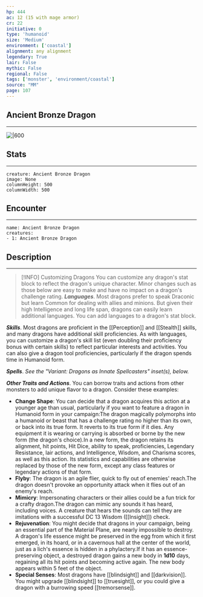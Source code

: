 ```yaml
---
hp: 444
ac: 12 (15 with mage armor)
cr: 22
initiative: 0
type: 'humanoid'    
size: 'Medium'
environment: ['coastal']
alignment: any alignment
legendary: True
lair: False
mythic: False
regional: False
tags: ['monster', 'environment/coastal']
source: "MM"
page: 107
---
```


## Ancient Bronze Dragon
---

![|600](D:/Program%20Files/5e.tools/img/bestiary/MM/Bronze%20Dragon.jpg)

## Stats
---

```statblock
creature: Ancient Bronze Dragon
image: None
columnHeight: 500
columnWidth: 500
```

## Encounter
---

```encounter-table
name: Ancient Bronze Dragon
creatures:
- 1: Ancient Bronze Dragon
```

## Description
---


> [!INFO] Customizing Dragons
>You can customize any dragon's stat block to reflect the dragon's unique character. Minor changes such as those below are easy to make and have no impact on a dragon's challenge rating.
**_Languages_**. Most dragons prefer to speak Draconic but learn Common for dealing with allies and minions. But given their high Intelligence and long life span, dragons can easily learn additional languages. You can add languages to a dragon's stat block.

**_Skills_**. Most dragons are proficient in the [[Perception]] and [[Stealth]] skills, and many dragons have additional skill proficiencies. As with languages, you can customize a dragon's skill list (even doubling their proficiency bonus with certain skills) to reflect particular interests and activities. You can also give a dragon tool proficiencies, particularly if the dragon spends time in Humanoid form.

**_Spells_**. _See the "Variant: Dragons as Innate Spellcasters" inset(s), below._

**_Other Traits and Actions_**. You can borrow traits and actions from other monsters to add unique flavor to a dragon. Consider these examples:
- **Change Shape**: You can decide that a dragon acquires this action at a younger age than usual, particularly if you want to feature a dragon in Humanoid form in your campaign:The dragon magically polymorphs into a humanoid or beast that has a challenge rating no higher than its own, or back into its true form. It reverts to its true form if it dies. Any equipment it is wearing or carrying is absorbed or borne by the new form (the dragon's choice).In a new form, the dragon retains its alignment, hit points, Hit Dice, ability to speak, proficiencies, Legendary Resistance, lair actions, and Intelligence, Wisdom, and Charisma scores, as well as this action. Its statistics and capabilities are otherwise replaced by those of the new form, except any class features or legendary actions of that form.
- **Flyby**: The dragon is an agile flier, quick to fly out of enemies' reach.The dragon doesn't provoke an opportunity attack when it flies out of an enemy's reach.
- **Mimicry**: Impersonating characters or their allies could be a fun trick for a crafty dragon.The dragon can mimic any sounds it has heard, including voices. A creature that hears the sounds can tell they are imitations with a successful DC 13 Wisdom ([[Insight]]) check.
- **Rejuvenation**: You might decide that dragons in your campaign, being an essential part of the Material Plane, are nearly impossible to destroy. A dragon's life essence might be preserved in the egg from which it first emerged, in its hoard, or in a cavernous hall at the center of the world, just as a lich's essence is hidden in a phylactery.If it has an essence-preserving object, a destroyed dragon gains a new body in **1d10** days, regaining all its hit points and becoming active again. The new body appears within 5 feet of the object.
- **Special Senses**: Most dragons have [[blindsight]] and [[darkvision]]. You might upgrade [[blindsight]] to [[truesight]], or you could give a dragon with a burrowing speed [[tremorsense]].






